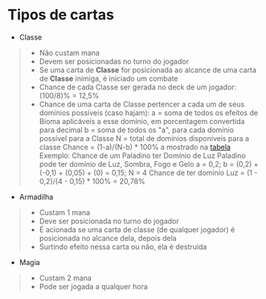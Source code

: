 # Tipos de cartas

* Classe
> * Não custam mana
> * Devem ser posicionadas no turno do jogador
> * Se uma carta de **Classe** for posicionada ao alcance de uma carta de **Classe** inimiga, é iniciado um combate
> * Chance de cada Classe ser gerada no deck de um jogador: (100/8)% = 12,5%
> * Chance de uma carta de Classe pertencer a cada um de seus domínios possíveis (caso hajam):
>       a = soma de todos os efeitos de Bioma aplicáveis a esse domínio, em porcentagem convertida para decimal
>       b = soma de todos os "a", para cada domínio possível para a Classe
>       N = total de domínios disponíveis para a classe
>       Chance = (1-a)/(N-b) * 100%
>       a mostrado na [tabela](https://docs.google.com/spreadsheets/d/1KCd8NYCPeKlN8TocUbEiz-J65pHxVxKd-FUS_zUa-qk/edit#gid=0)
>       Exemplo: Chance de um Paladino ter Domínio de Luz
>       Paladino pode ter domínio de Luz, Sombra, Fogo e Gelo
        a = 0,2; b = (0,2) + (-0,1) + (0,05) + (0) = 0,15; N = 4
        Chance de ter domínio Luz = (1 - 0,2)/(4 - 0,15) * 100% = 20,78% 

* Armadilha
> * Custam 1 mana
> * Deve ser posicionada no turno do jogador
> * É acionada se uma carta de classe (de qualquer jogador) é posicionada no alcance dela, depois dela
> * Surtindo efeito nessa carta ou não, ela é destruída

* Magia
> * Custam 2 mana
> * Pode ser jogada a qualquer hora